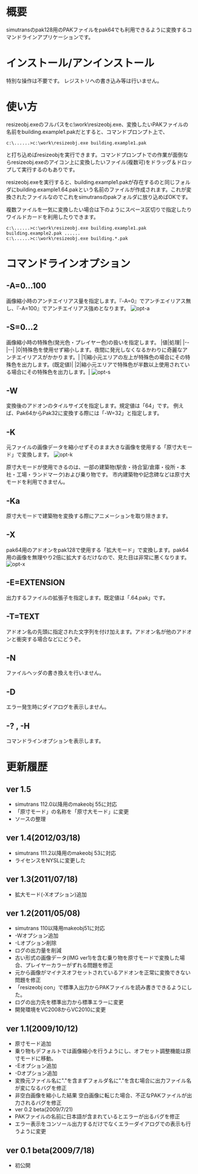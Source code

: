 
# 概要
simutransのpak128用のPAKファイルをpak64でも利用できるように変換するコマンドラインアプリケーションです。

# インストール/アンインストール

特別な操作は不要です。
レジストリへの書き込み等は行いません。

# 使い方
resizeobj.exeのフルパスをc:\work\resizeobj.exe、変換したいPAKファイルの名前をbuilding.example1.pakだとすると、コマンドプロンプト上で、

```
c:\......>c:\work\resizeobj.exe building.example1.pak
```

と打ち込めばresizeobjを実行できます。コマンドプロンプトでの作業が面倒ならresizeobj.exeのアイコン上に変換したいファイル(複数可)をドラッグ＆ドロップして実行するのもありです。

resizeobj.exeを実行すると、building.example1.pakが存在するのと同じフォルダにbuilding.example1.64.pakという名前のファイルが作成されます。これが変換されたファイルなのでこれをsimutransのpakフォルダに放り込めばOKです。

複数ファイルを一気に変換したい場合は下のようにスペース区切りで指定したりワイルドカードを利用したりできます。

```
c:\......>c:\work\resizeobj.exe building.example1.pak building.example2.pak ......
c:\......>c:\work\resizeobj.exe building.*.pak
```

# コマンドラインオプション

## -A=0...100
画像縮小時のアンチエイリアス量を指定します。『-A=0』でアンチエイリアス無し、『-A=100』でアンチエイリアス強めとなります。
![opt-a](./opt-a.png)

## -S=0...2
画像縮小時の特殊色(発光色・プレイヤー色)の扱いを指定します。
|値|処理|
|--|--|
|0|特殊色を使用せず縮小します。夜間に発光しなくなるかわりに奇麗なアンチエイリアスがかかります。|
|1|縮小元エリアの左上が特殊色の場合にその特殊色を出力します。(既定値)|
|2|縮小元エリアで特殊色が半数以上使用されている場合にその特殊色を出力します。|
![opt-s](./opt-s.png)

## -W
変換後のアドオンのタイルサイズを指定します。規定値は「64」です。
例えば、Pak64からPak32に変換する際には「-W=32」と指定します。

## -K
元ファイルの画像データを縮小せずそのまま大きな画像を使用する「原寸大モード」で変換します。
![opt-k](./opt-k.png)

原寸大モードが使用できるのは、一部の建築物(駅舎・待合室/倉庫・役所・本社・工場・ランドマーク)および乗り物です。 市内建築物や記念碑などは原寸大モードを利用できません。

## -Ka
原寸大モードで建築物を変換する際にアニメーションを取り除きます。

## -X
pak64用のアドオンをpak128で使用する「拡大モード」で変換します。pak64用の画像を無理やり2倍に拡大するだけなので、見た目は非常に悪くなります。
![opt-x](./opt-x.png)

## -E=EXTENSION
出力するファイルの拡張子を指定します。既定値は「.64.pak」です。

## -T=TEXT
アドオン名の先頭に指定された文字列を付け加えます。アドオン名が他のアドオンと衝突する場合などにどうぞ。

## -N
ファイルヘッダの書き換えを行いません。

## -D
エラー発生時にダイアログを表示しません。

## -? , -H
コマンドラインオプションを表示します。

# 更新履歴

## ver 1.5
- simutrans 112.0以降用のmakeobj 55に対応
- 「原寸モード」の名称を「原寸大モード」に変更
- ソースの整理
## ver 1.4(2012/03/18)
- simutrans 111.2以降用のmakeobj 53に対応
- ライセンスをNYSLに変更した
## ver 1.3(2011/07/18)
- 拡大モード(-Xオプション)追加
## ver 1.2(2011/05/08)
- simutrans 110以降用makeobj51に対応
- -Wオプション追加
- -Lオプション削除
- ログの出力量を削減
- 古い形式の画像データ(IMG ver1)を含む乗り物を原寸モードで変換した場合、プレイヤーカラーがずれる問題を修正
- 元から画像がマイナスオフセットされているアドオンを正常に変換できない問題を修正
- 「resizeobj con」で標準入出力からPAKファイルを読み書きできるようにした。
- ログの出力先を標準出力から標準エラーに変更
- 開発環境をVC2008からVC2010に変更
## ver 1.1(2009/10/12)
- 原寸モード追加
- 乗り物もデフォルトでは画像縮小を行うようにし、オフセット調整機能は原寸モードに移動。
- -Eオプション追加
- -Dオプション追加
- 変換元ファイル名に"."を含まずフォルダ名に"."を含む場合に出力ファイル名が変になるバグを修正
- 非空白画像を縮小した結果 空白画像に転じた場合、不正なPAKファイルが出力されるバグを修正
- ver 0.2 beta(2009/7/21)
- PAKファイルの名前に日本語が含まれているとエラーが出るバグを修正
- エラー表示をコンソール出力するだけでなくエラーダイアログでの表示も行うように変更
## ver 0.1 beta(2009/7/18)
- 初公開
